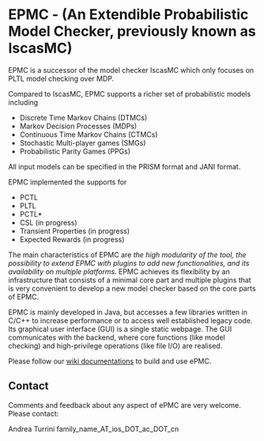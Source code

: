 # EPMC - (An Extendible Probabilistic Model Checker, previously known as IscasMC)

EPMC is a successor of the model checker IscasMC which only focuses on PLTL model checking over MDP.

Compared to IscasMC, EPMC supports a richer set of probabilistic models including

* Discrete Time Markov Chains (DTMCs)
* Markov Decision Processes (MDPs)
* Continuous Time Markov Chains (CTMCs)
* Stochastic Multi-player games (SMGs)
* Probabilistic Parity Games (PPGs)

All input models can be specified in the PRISM format and JANI format.

EPMC implemented the supports for

* PCTL
* PLTL
* PCTL*
* CSL (in progress)
* Transient Properties (in progress)
* Expected Rewards (in progress)

The main characteristics of EPMC are *the high modularity of the tool, the possibility to extend EPMC with plugins to add new functionalities, and its availability on multiple platforms*. EPMC achieves its flexibility by an infrastructure that consists of a minimal core part and multiple plugins that is very convenient to develop a new model checker based on the core parts of EPMC.

EPMC is mainly developed in Java, but accesses a few libraries written in C/C++ to increase performance or to access well established legacy code. Its graphical user interface (GUI) is a single static webpage. The GUI communicates with the backend, where core functions (like model checking) and high-privilege operations (like file I/O) are realised.

Please follow our [wiki documentations](../../wiki/Documentations) to build and use ePMC.

## Contact
Comments and feedback about any aspect of ePMC are very welcome. Please contact:

Andrea Turrini
family_name_AT_ios_DOT_ac_DOT_cn
